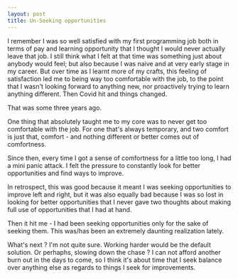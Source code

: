 ```yaml
---
layout: post
title: Un-Seeking opportunities
---
```



I remember I was so well satisfied with my first programming job both in terms of pay and learning opportunity that I thought I would never actually leave that job. I still think what I felt at that time was something just about anybody would feel; but also because I was naive and at very early stage in my career. But over time as I learnt more of my crafts, this feeling of satisfaction led me to being way too comfortable with the job, to the point that I wasn't looking forward to anything new, nor proactively trying to learn anything different. Then Covid hit and things changed.

That was some three years ago.

One thing that absolutely taught me to my core was to never get too comfortable with the job. For one that's always temporary, and two comfort is just that, comfort - and nothing different or better comes out of comfortness.

Since then, every time I got a sense of comfortness for a little too long, I had a mini panic attack. I felt the pressure to constantly look for better opportunities and find ways to improve.

In retrospect, this was good because it meant I was seeking opportunities to improve left and right, but it was also equally bad because I was so lost in looking for better opportunities that I never gave two thoughts about making full use of opportunities that I had at hand. 

Then it hit me - I had been seeking opportunities only for the sake of seeking them. This was/has been an extremely daunting realization lately. 

What's next ? I'm not quite sure. Working harder would be the default solution. Or perhaphs, slowing down the chase ? I can not afford another burn out in the days to come, so I think it's about time that I seek balance over anything else as regards to things I seek for improvements.

